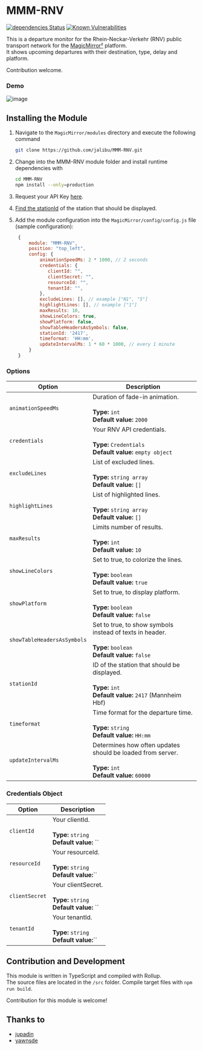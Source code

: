 # MMM-RNV

[![dependencies Status](https://status.david-dm.org/gh/jalibu/MMM-RNV.svg)](https://david-dm.org/jalibu/MMM-RNV) [![Known Vulnerabilities](https://snyk.io/test/github/jalibu/MMM-RNV/badge.svg?targetFile=package.json)](https://snyk.io/test/github/jalibu/MMM-RNV?targetFile=package.json)

This is a departure monitor for the Rhein-Neckar-Verkehr (RNV) public transport network for the [MagicMirror²](https://magicmirror.builders/) platform.  
It shows upcoming departures with their destination, type, delay and platform.

Contribution welcome.

### Demo

![image](https://user-images.githubusercontent.com/25933231/133120000-fa4ea8d3-5cc4-43c6-b23c-216a9d890988.png)

## Installing the Module

1. Navigate to the `MagicMirror/modules` directory and execute the following command

   ```sh
   git clone https://github.com/jalibu/MMM-RNV.git
   ```

2. Change into the MMM-RNV module folder and install runtime dependencies with

   ```sh
   cd MMM-RNV
   npm install --only=production
   ```

3. Request your API Key [here](https://opendata.rnv-online.de/datahub-api).

4. [Find the stationId](https://rnvopendataportalpublic.blob.core.windows.net/public/openDataPortal/liniengruppen_mit_haltestellenreferenz.json) of the station that should be displayed.

5. Add the module configuration into the `MagicMirror/config/config.js` file (sample configuration):

   ```javascript
    {
        module: "MMM-RNV",
        position: "top_left",
        config: {
            animationSpeedMs: 2 * 1000, // 2 seconds
            credentials: {
               clientId: "",
               clientSecret: "",
               resourceId: "",
               tenantId: "",
            },
            excludeLines: [], // example ["N1", "5"]
            highlightLines: [], // example ["1"]
            maxResults: 10,
            showLineColors: true,
            showPlatform: false,
            showTableHeadersAsSymbols: false,
            stationId: '2417',
            timeformat: 'HH:mm',
            updateIntervalMs: 1 * 60 * 1000, // every 1 minute
        }
    }
   ```

### Options

| Option                      | Description                                                                                                          |
| --------------------------- | -------------------------------------------------------------------------------------------------------------------- |
| `animationSpeedMs`          | Duration of fade-in animation. <br><br>**Type:** `int` <br> **Default value:** `2000`                                |
| `credentials`               | Your RNV API credentials. <br><br>**Type:** `Credentials` <br> **Default value:** `empty object`                     |
| `excludeLines`              | List of excluded lines. <br><br>**Type:** `string array` <br> **Default value:** `[]`                                |
| `highlightLines`            | List of highlighted lines. <br><br>**Type:** `string array` <br> **Default value:** `[]`                             |
| `maxResults`                | Limits number of results. <br><br>**Type:** `int` <br> **Default value:** `10`                                       |
| `showLineColors`            | Set to true, to colorize the lines. <br><br>**Type:** `boolean` <br> **Default value:** `true`                       |
| `showPlatform`              | Set to true, to display platform. <br><br>**Type:** `boolean` <br> **Default value:** `false`                        |
| `showTableHeadersAsSymbols` | Set to true, to show symbols instead of texts in header. <br><br>**Type:** `boolean` <br> **Default value:** `false` |
| `stationId`                 | ID of the station that should be displayed.<br><br>**Type:** `int` <br> **Default value:** `2417` (Mannheim Hbf)     |
| `timeformat`                | Time format for the departure time. <br><br>**Type:** `string` <br> **Default value:** `HH:mm`                       |
| `updateIntervalMs`          | Determines how often updates should be loaded from server. <br><br>**Type:** `int` <br> **Default value:** `60000`   |

### Credentials Object

| Option         | Description                                                              |
| -------------- | ------------------------------------------------------------------------ |
| `clientId`     | Your clientId. <br><br>**Type:** `string` <br> **Default value:** ``     |
| `resourceId`   | Your resourceId. <br><br>**Type:** `string` <br> **Default value:**``    |
| `clientSecret` | Your clientSecret. <br><br>**Type:** `string` <br> **Default value:** `` |
| `tenantId`     | Your tenantId. <br><br>**Type:** `string` <br> **Default value:**``      |

## Contribution and Development

This module is written in TypeScript and compiled with Rollup.  
The source files are located in the `/src` folder.
Compile target files with `npm run build`.

Contribution for this module is welcome!

## Thanks to

- [jupadin](https://github.com/jupadin)
- [yawnsde](https://github.com/yawnsde)
